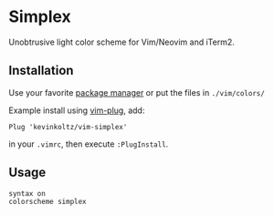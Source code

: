 # Simplex

Unobtrusive light color scheme for Vim/Neovim and iTerm2.

## Installation

Use your favorite [package manager](https://www.reddit.com/r/vim/comments/4qo7ur/which_plugin_installer_or_vim_package_manager/)
or put the files in `./vim/colors/`

Example install using [vim-plug](https://github.com/junegunn/vim-plug), add:

    Plug 'kevinkoltz/vim-simplex'

in your `.vimrc`, then execute `:PlugInstall`.

## Usage

    syntax on
    colorscheme simplex

